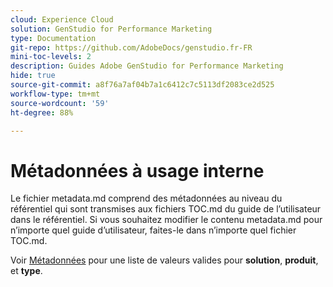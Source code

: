 ```yaml
---
cloud: Experience Cloud
solution: GenStudio for Performance Marketing
type: Documentation
git-repo: https://github.com/AdobeDocs/genstudio.fr-FR
mini-toc-levels: 2
description: Guides Adobe GenStudio for Performance Marketing
hide: true
source-git-commit: a8f76a7af04b7a1c6412c7c5113df2083ce2d525
workflow-type: tm+mt
source-wordcount: '59'
ht-degree: 88%

---
```



# Métadonnées à usage interne

Le fichier metadata.md comprend des métadonnées au niveau du référentiel qui sont transmises aux fichiers TOC.md du guide de l’utilisateur dans le référentiel. Si vous souhaitez modifier le contenu metadata.md pour n’importe quel guide d’utilisateur, faites-le dans n’importe quel fichier TOC.md.

Voir [Métadonnées](https://experienceleague.adobe.com/docs/authoring-guide-exl/using/editing/user-guide-setup/metadata.html?lang=fr) pour une liste de valeurs valides pour **solution**, **produit**, et **type**.
